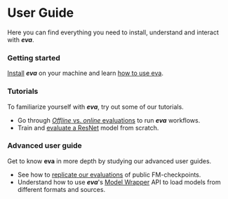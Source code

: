 # User Guide

Here you can find everything you need to install, understand and interact with ***eva***.

### Getting started

[Install](getting-started/installation.md) ***eva*** on your machine and learn [how to use eva](getting-started/how_to_use.md).

### Tutorials

To familiarize yourself with ***eva***, try out some of our tutorials.

 - Go through [*Offline* vs. *online* evaluations](tutorials/offline_vs_online.md) to run ***eva*** workflows.
 - Train and [evaluate a ResNet](tutorials/evaluate_resnet.md) model from scratch.

### Advanced user guide

Get to know **eva** in more depth by studying our advanced user guides.

 - See how to [replicate our evaluations](advanced/replicate_evaluations.md) of public FM-checkpoints.
 - Understand how to use ***eva***'s [Model Wrapper](advanced/model_wrappers.md) API to load models from different formats and sources.
